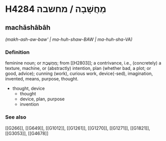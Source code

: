 # H4284 מַחֲשָׁבָה / מחשבה

## machăshâbâh

_(makh-ash-aw-baw' | ma-huh-shaw-BAW | ma-huh-sha-VA)_

### Definition

feminine noun; or מַחֲשֶׁבֶת; from [[H2803]]; a contrivance, i.e., (concretely) a texture, machine, or (abstractly) intention, plan (whether bad, a plot; or good, advice); cunning (work), curious work, device(-sed), imagination, invented, means, purpose, thought.

- thought, device
    - thought
    - device, plan, purpose
    - invention
### See also

[[G266]], [[G649]], [[G1012]], [[G1261]], [[G1270]], [[G1271]], [[G1821]], [[G3053]], [[G4678]]

